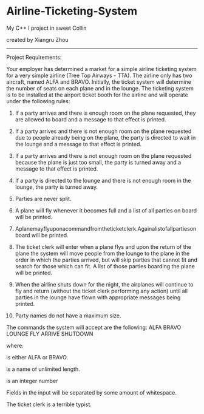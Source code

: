 # Airline-Ticketing-System
My C++ I project in sweet Collin

created by Xiangru Zhou 

*****************************************
Project Requirements:

Your employer has determined a market for a simple airline ticketing system for a very simple airline (Tree Top Airways - TTA). The airline only has two aircraft, named ALFA and BRAVO. Initially, the ticket system will determine the number of seats on each plane and in the lounge. The ticketing system is to be installed at the airport ticket booth for the airline and will operate under the following rules:

1) If a party arrives and there is enough room on the plane requested, they are allowed to board and a message to that effect is printed.

2) If a party arrives and there is not enough room on the plane requested due to people already being on the plane, the party is directed to wait in the lounge and a message to that effect is printed.

3) If a party arrives and there is not enough room on the plane requested because the plane is just too small, the party is turned away and a message to that effect is printed.

4) If a party is directed to the lounge and there is not enough room in the lounge, the party is turned away.

5) Parties are never split.

6) A plane will fly whenever it becomes full and a list of all parties on board will be printed.

7) Aplanemayflyuponacommandfromtheticketclerk.Againalistofallpartieson board will be printed.

8) The ticket clerk will enter when a plane flys and upon the return of the plane the system will move people from the lounge to the plane in the order in which the parties arrived, but will skip parties that cannot fit and search for those which can fit. A list of those parties boarding the plane will be printed.

9) When the airline shuts down for the night, the airplanes will continue to fly and return (without the ticket clerk performing any action) until all parties in the lounge have flown with appropriate messages being printed.

10) Party names do not have a maximum size.

The commands the system will accept are the following:
ALFA <size>
BRAVO <size>
LOUNGE <size>
FLY <airplane>
ARRIVE <airplane><party><size> SHUTDOWN

where:

<airplane> is either ALFA or BRAVO. 

<party> is a name of unlimited length. 

<size> is an integer number
       
Fields in the input will be separated by some amount of whitespace. 

The ticket clerk is a terrible typist.
